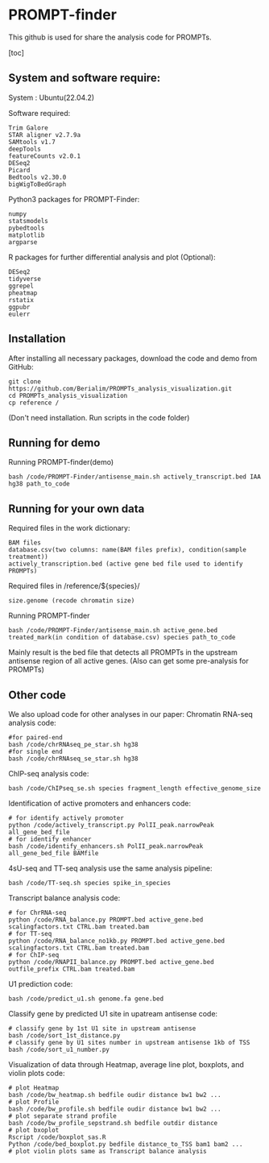 PROMPT-finder
=================
This github is used for share the analysis code for PROMPTs.

[toc]

System and software require:
-----------------
System : Ubuntu(22.04.2)

Software required:
```
Trim Galore
STAR aligner v2.7.9a
SAMtools v1.7
deepTools
featureCounts v2.0.1
DESeq2
Picard
Bedtools v2.30.0
bigWigToBedGraph
```

Python3 packages for PROMPT-Finder:
```
numpy
statsmodels
pybedtools
matplotlib
argparse
```

R packages for further differential analysis and plot (Optional):
```
DESeq2
tidyverse
ggrepel
pheatmap
rstatix
ggpubr 
eulerr
```
Installation
-----------------
After installing all necessary packages, download the code and demo from GitHub:
```
git clone https://github.com/Berialim/PROMPTs_analysis_visualization.git
cd PROMPTs_analysis_visualization
cp reference /  
```
(Don't need installation. Run scripts in the code folder)

Running for demo
-----------------
Running PROMPT-finder(demo)
```
bash /code/PROMPT-Finder/antisense_main.sh actively_transcript.bed IAA hg38 path_to_code
```

Running for your own data
-----------------
Required files in the work dictionary:
```
BAM files
database.csv(two columns: name(BAM files prefix), condition(sample treatment))
actively_transcription.bed (active gene bed file used to identify PROMPTs)
```
Required files in /reference/${species}/
```
size.genome (recode chromatin size)

```
Running PROMPT-finder
```
bash /code/PROMPT-Finder/antisense_main.sh active_gene.bed treated_mark(in condition of database.csv) species path_to_code
```

Mainly result is the bed file that detects all PROMPTs in the upstream antisense region of all active genes.
(Also can get some pre-analysis for PROMPTs)

Other code
-----------------
We also upload code for other analyses in our paper:
Chromatin RNA-seq analysis code:
```
#for paired-end
bash /code/chrRNAseq_pe_star.sh hg38
#for single end
bash /code/chrRNAseq_se_star.sh hg38
```
ChIP-seq analysis code:
```
bash /code/ChIPseq_se.sh species fragment_length effective_genome_size
```
Identification of active promoters and enhancers code:
```
# for identify actively promoter
python /code/actively_transcript.py PolII_peak.narrowPeak all_gene_bed_file
# for identify enhancer
bash /code/identify_enhancers.sh PolII_peak.narrowPeak all_gene_bed_file BAMfile
```

4sU-seq and TT-seq analysis use the same analysis pipeline:
```
bash /code/TT-seq.sh species spike_in_species
```
Transcript balance analysis code:
```
# for ChrRNA-seq
python /code/RNA_balance.py PROMPT.bed active_gene.bed scalingfactors.txt CTRL.bam treated.bam
# for TT-seq
python /code/RNA_balance_no1kb.py PROMPT.bed active_gene.bed scalingfactors.txt CTRL.bam treated.bam
# for ChIP-seq
python /code/RNAPII_balance.py PROMPT.bed active_gene.bed outfile_prefix CTRL.bam treated.bam 
```
U1 prediction code:
```
bash /code/predict_u1.sh genome.fa gene.bed
```
Classify gene by predicted U1 site in upatream antisense code:
```
# classify gene by 1st U1 site in upstream antisense
bash /code/sort_1st_distance.py
# classify gene by U1 sites number in upstream antisense 1kb of TSS
bash /code/sort_u1_number.py
```
Visualization of data through Heatmap, average line plot, boxplots, and violin plots code:
```
# plot Heatmap
bash /code/bw_heatmap.sh bedfile oudir distance bw1 bw2 ...
# plot Profile
bash /code/bw_profile.sh bedfile oudir distance bw1 bw2 ...
# plot separate strand profile
bash /code/bw_profile_sepstrand.sh bedfile outdir distance
# plot bxoplot
Rscript /code/boxplot_sas.R
Python /code/bed_boxplot.py bedfile distance_to_TSS bam1 bam2 ...
# plot violin plots same as Transcript balance analysis 
```
